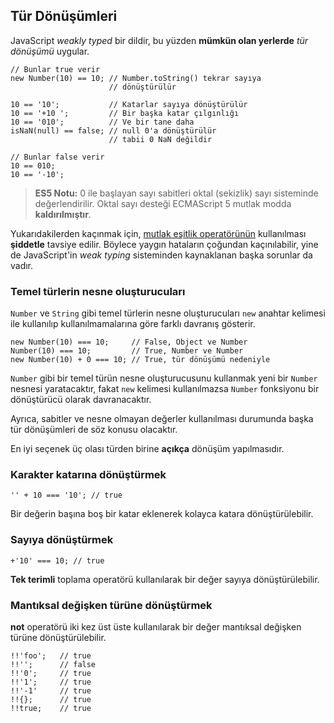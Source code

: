 ## Tür Dönüşümleri

JavaScript *weakly typed* bir dildir, bu yüzden **mümkün olan yerlerde**
*tür dönüşümü* uygular.

    // Bunlar true verir
    new Number(10) == 10; // Number.toString() tekrar sayıya
                          // dönüştürülür

    10 == '10';           // Katarlar sayıya dönüştürülür
    10 == '+10 ';         // Bir başka katar çılgınlığı
    10 == '010';          // Ve bir tane daha 
    isNaN(null) == false; // null 0'a dönüştürülür
                          // tabii 0 NaN değildir
    
    // Bunlar false verir
    10 == 010;
    10 == '-10';

> **ES5 Notu:** 0 ile başlayan sayı sabitleri oktal (sekizlik) sayı sisteminde
> değerlendirilir. Oktal sayı desteği ECMAScript 5 mutlak modda
> **kaldırılmıştır**.

Yukarıdakilerden kaçınmak için, [mutlak eşitlik operatörünün](#types.equality)
kullanılması **şiddetle** tavsiye edilir. Böylece yaygın hataların çoğundan
kaçınılabilir, yine de JavaScript'in *weak typing* sisteminden kaynaklanan başka
sorunlar da vadır.

### Temel türlerin nesne oluşturucuları

`Number` ve `String` gibi temel türlerin nesne oluşturucuları `new` anahtar
kelimesi ile kullanılıp kullanılmamalarına göre farklı davranış gösterir.

    new Number(10) === 10;     // False, Object ve Number
    Number(10) === 10;         // True, Number ve Number
    new Number(10) + 0 === 10; // True, tür dönüşümü nedeniyle

`Number` gibi bir temel türün nesne oluşturucusunu kullanmak yeni bir `Number`
nesnesi yaratacaktır, fakat `new` kelimesi kullanılmazsa `Number` fonksiyonu
bir dönüştürücü olarak davranacaktır.

Ayrıca, sabitler ve nesne olmayan değerler kullanılması durumunda başka tür
dönüşümleri de söz konusu olacaktır.

En iyi seçenek üç olası türden birine **açıkça** dönüşüm yapılmasıdır.

### Karakter katarına dönüştürmek

    '' + 10 === '10'; // true

Bir değerin başına boş bir katar eklenerek kolayca katara dönüştürülebilir.

### Sayıya dönüştürmek

    +'10' === 10; // true

**Tek terimli** toplama operatörü kullanılarak bir değer sayıya dönüştürülebilir.

### Mantıksal değişken türüne dönüştürmek

**not** operatörü iki kez üst üste kullanılarak bir değer mantıksal değişken
türüne dönüştürülebilir.

    !!'foo';   // true
    !!'';      // false
    !!'0';     // true
    !!'1';     // true
    !!'-1'     // true
    !!{};      // true
    !!true;    // true


